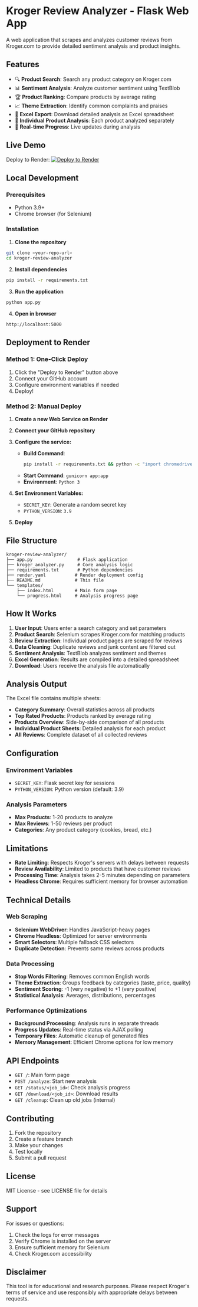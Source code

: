 # Kroger Review Analyzer - Flask Web App

A web application that scrapes and analyzes customer reviews from Kroger.com to provide detailed sentiment analysis and product insights.

## Features

- 🔍 **Product Search**: Search any product category on Kroger.com
- 📊 **Sentiment Analysis**: Analyze customer sentiment using TextBlob
- 🏆 **Product Ranking**: Compare products by average rating
- 📈 **Theme Extraction**: Identify common complaints and praises
- 📑 **Excel Export**: Download detailed analysis as Excel spreadsheet
- 🎯 **Individual Product Analysis**: Each product analyzed separately
- 🚀 **Real-time Progress**: Live updates during analysis

## Live Demo

Deploy to Render: [![Deploy to Render](https://render.com/images/deploy-to-render-button.svg)](https://render.com/deploy)

## Local Development

### Prerequisites

- Python 3.9+
- Chrome browser (for Selenium)

### Installation

1. **Clone the repository**
```bash
git clone <your-repo-url>
cd kroger-review-analyzer
```

2. **Install dependencies**
```bash
pip install -r requirements.txt
```

3. **Run the application**
```bash
python app.py
```

4. **Open in browser**
```
http://localhost:5000
```

## Deployment to Render

### Method 1: One-Click Deploy

1. Click the "Deploy to Render" button above
2. Connect your GitHub account
3. Configure environment variables if needed
4. Deploy!

### Method 2: Manual Deploy

1. **Create a new Web Service on Render**
2. **Connect your GitHub repository**
3. **Configure the service:**
   - **Build Command**: 
     ```bash
     pip install -r requirements.txt && python -c "import chromedriver_autoinstaller; chromedriver_autoinstaller.install()"
     ```
   - **Start Command**: `gunicorn app:app`
   - **Environment**: `Python 3`

4. **Set Environment Variables:**
   - `SECRET_KEY`: Generate a random secret key
   - `PYTHON_VERSION`: `3.9`

5. **Deploy**

## File Structure

```
kroger-review-analyzer/
├── app.py                 # Flask application
├── kroger_analyzer.py     # Core analysis logic
├── requirements.txt       # Python dependencies
├── render.yaml           # Render deployment config
├── README.md             # This file
└── templates/
    ├── index.html        # Main form page
    └── progress.html     # Analysis progress page
```

## How It Works

1. **User Input**: Users enter a search category and set parameters
2. **Product Search**: Selenium scrapes Kroger.com for matching products
3. **Review Extraction**: Individual product pages are scraped for reviews
4. **Data Cleaning**: Duplicate reviews and junk content are filtered out
5. **Sentiment Analysis**: TextBlob analyzes sentiment and themes
6. **Excel Generation**: Results are compiled into a detailed spreadsheet
7. **Download**: Users receive the analysis file automatically

## Analysis Output

The Excel file contains multiple sheets:

- **Category Summary**: Overall statistics across all products
- **Top Rated Products**: Products ranked by average rating
- **Products Overview**: Side-by-side comparison of all products
- **Individual Product Sheets**: Detailed analysis for each product
- **All Reviews**: Complete dataset of all collected reviews

## Configuration

### Environment Variables

- `SECRET_KEY`: Flask secret key for sessions
- `PYTHON_VERSION`: Python version (default: 3.9)

### Analysis Parameters

- **Max Products**: 1-20 products to analyze
- **Max Reviews**: 1-50 reviews per product
- **Categories**: Any product category (cookies, bread, etc.)

## Limitations

- **Rate Limiting**: Respects Kroger's servers with delays between requests
- **Review Availability**: Limited to products that have customer reviews
- **Processing Time**: Analysis takes 2-5 minutes depending on parameters
- **Headless Chrome**: Requires sufficient memory for browser automation

## Technical Details

### Web Scraping
- **Selenium WebDriver**: Handles JavaScript-heavy pages
- **Chrome Headless**: Optimized for server environments
- **Smart Selectors**: Multiple fallback CSS selectors
- **Duplicate Detection**: Prevents same reviews across products

### Data Processing
- **Stop Words Filtering**: Removes common English words
- **Theme Extraction**: Groups feedback by categories (taste, price, quality)
- **Sentiment Scoring**: -1 (very negative) to +1 (very positive)
- **Statistical Analysis**: Averages, distributions, percentages

### Performance Optimizations
- **Background Processing**: Analysis runs in separate threads
- **Progress Updates**: Real-time status via AJAX polling
- **Temporary Files**: Automatic cleanup of generated files
- **Memory Management**: Efficient Chrome options for low memory

## API Endpoints

- `GET /`: Main form page
- `POST /analyze`: Start new analysis
- `GET /status/<job_id>`: Check analysis progress
- `GET /download/<job_id>`: Download results
- `GET /cleanup`: Clean up old jobs (internal)

## Contributing

1. Fork the repository
2. Create a feature branch
3. Make your changes
4. Test locally
5. Submit a pull request

## License

MIT License - see LICENSE file for details

## Support

For issues or questions:
1. Check the logs for error messages
2. Verify Chrome is installed on the server
3. Ensure sufficient memory for Selenium
4. Check Kroger.com accessibility

## Disclaimer

This tool is for educational and research purposes. Please respect Kroger's terms of service and use responsibly with appropriate delays between requests.